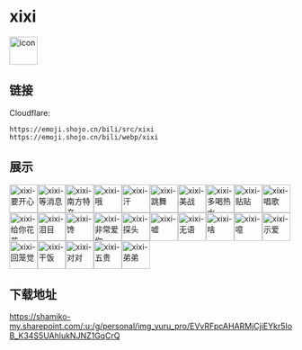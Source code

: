 # xixi
<img src="https://emoji.shojo.cn/bili/src/xixi/icon.png" width="50" height="50" alt="icon">

## 链接
Cloudflare:
```
https://emoji.shojo.cn/bili/src/xixi
https://emoji.shojo.cn/bili/webp/xixi
```
## 展示
<img src="https://emoji.shojo.cn/bili/src/xixi/xixi-要开心.png" width="50" height="50" alt="xixi-要开心"><img src="https://emoji.shojo.cn/bili/src/xixi/xixi-等消息.png" width="50" height="50" alt="xixi-等消息"><img src="https://emoji.shojo.cn/bili/src/xixi/xixi-南方特产.png" width="50" height="50" alt="xixi-南方特产"><img src="https://emoji.shojo.cn/bili/src/xixi/xixi-哦.png" width="50" height="50" alt="xixi-哦"><img src="https://emoji.shojo.cn/bili/src/xixi/xixi-汗.png" width="50" height="50" alt="xixi-汗"><img src="https://emoji.shojo.cn/bili/src/xixi/xixi-跳舞.png" width="50" height="50" alt="xixi-跳舞"><img src="https://emoji.shojo.cn/bili/src/xixi/xixi-美战.png" width="50" height="50" alt="xixi-美战"><img src="https://emoji.shojo.cn/bili/src/xixi/xixi-多喝热水.png" width="50" height="50" alt="xixi-多喝热水"><img src="https://emoji.shojo.cn/bili/src/xixi/xixi-贴贴.png" width="50" height="50" alt="xixi-贴贴"><img src="https://emoji.shojo.cn/bili/src/xixi/xixi-唱歌.png" width="50" height="50" alt="xixi-唱歌"><img src="https://emoji.shojo.cn/bili/src/xixi/xixi-给你花花.png" width="50" height="50" alt="xixi-给你花花"><img src="https://emoji.shojo.cn/bili/src/xixi/xixi-泪目.png" width="50" height="50" alt="xixi-泪目"><img src="https://emoji.shojo.cn/bili/src/xixi/xixi-馋.png" width="50" height="50" alt="xixi-馋"><img src="https://emoji.shojo.cn/bili/src/xixi/xixi-非常爱你.png" width="50" height="50" alt="xixi-非常爱你"><img src="https://emoji.shojo.cn/bili/src/xixi/xixi-探头.png" width="50" height="50" alt="xixi-探头"><img src="https://emoji.shojo.cn/bili/src/xixi/xixi-嘘.png" width="50" height="50" alt="xixi-嘘"><img src="https://emoji.shojo.cn/bili/src/xixi/xixi-无语.png" width="50" height="50" alt="xixi-无语"><img src="https://emoji.shojo.cn/bili/src/xixi/xixi-啥.png" width="50" height="50" alt="xixi-啥"><img src="https://emoji.shojo.cn/bili/src/xixi/xixi-噫.png" width="50" height="50" alt="xixi-噫"><img src="https://emoji.shojo.cn/bili/src/xixi/xixi-示爱.png" width="50" height="50" alt="xixi-示爱"><img src="https://emoji.shojo.cn/bili/src/xixi/xixi-回笼觉.png" width="50" height="50" alt="xixi-回笼觉"><img src="https://emoji.shojo.cn/bili/src/xixi/xixi-干饭.png" width="50" height="50" alt="xixi-干饭"><img src="https://emoji.shojo.cn/bili/src/xixi/xixi-对对.png" width="50" height="50" alt="xixi-对对"><img src="https://emoji.shojo.cn/bili/src/xixi/xixi-五贵.png" width="50" height="50" alt="xixi-五贵"><img src="https://emoji.shojo.cn/bili/src/xixi/xixi-弟弟.png" width="50" height="50" alt="xixi-弟弟">

## 下载地址

https://shamiko-my.sharepoint.com/:u:/g/personal/img_yuru_pro/EVvRFpcAHARMjCjiEYkr5IoB_K34S5UAhlukNJNZ1GqCrQ